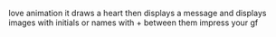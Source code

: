 love animation it draws a heart then displays a message and displays images with initials or names with + between them impress your gf
